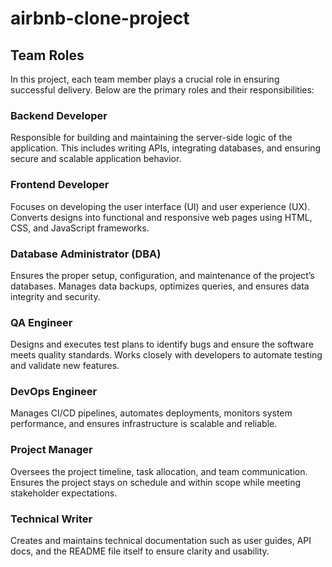 # airbnb-clone-project

## Team Roles
In this project, each team member plays a crucial role in ensuring successful delivery. Below are the primary roles and their responsibilities:

### Backend Developer
Responsible for building and maintaining the server-side logic of the application. This includes writing APIs, integrating databases, and ensuring secure and scalable application behavior.

### Frontend Developer
Focuses on developing the user interface (UI) and user experience (UX). Converts designs into functional and responsive web pages using HTML, CSS, and JavaScript frameworks.

### Database Administrator (DBA)
Ensures the proper setup, configuration, and maintenance of the project’s databases. Manages data backups, optimizes queries, and ensures data integrity and security.

### QA Engineer
Designs and executes test plans to identify bugs and ensure the software meets quality standards. Works closely with developers to automate testing and validate new features.

### DevOps Engineer
Manages CI/CD pipelines, automates deployments, monitors system performance, and ensures infrastructure is scalable and reliable.

### Project Manager
Oversees the project timeline, task allocation, and team communication. Ensures the project stays on schedule and within scope while meeting stakeholder expectations.

### Technical Writer
Creates and maintains technical documentation such as user guides, API docs, and the README file itself to ensure clarity and usability.
